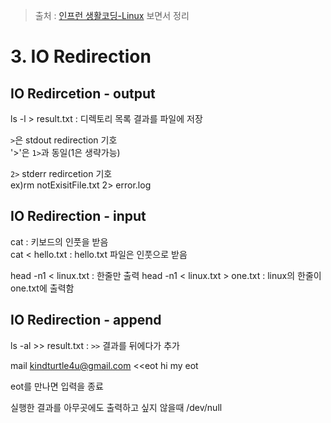 > 출처 : [인프런 생활코딩-Linux](https://inflearn.com) 보면서 정리

# 3. IO Redirection
## IO Redircetion - output
ls -l > result.txt : 디렉토리 목록 결과를 파일에 저장

`>`은 stdout redirection 기호  
'>'은 `1>`과 동일(1은 생략가능)

`2>` stderr redircetion 기호  
ex)rm notExisitFile.txt 2> error.log

## IO Redirection - input
cat : 키보드의 인풋을 받음  
cat < hello.txt : hello.txt 파일은 인풋으로 받음

head -n1 < linux.txt : 한줄만 출력
head -n1 < linux.txt > one.txt : linux의 한줄이 one.txt에 출력함

## IO Redirection - append
ls -al >> result.txt : `>>` 결과를 뒤에다가 추가  

mail kindturtle4u@gmail.com <<eot
hi
my
eot

eot를 만나면 입력을 종료

실행한 결과를 아무곳에도 출력하고 싶지 않을때 /dev/null
